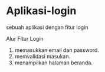 # Aplikasi-login
sebuah aplikasi dengan fitur login

Alur Fitur Login
1. memasukkan email dan password.
2. memvalidasi masukan.
3. menampilkan halaman beranda.
